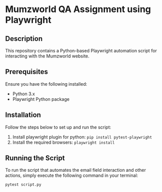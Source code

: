 # Mumzworld QA Assignment using Playwright 

## Description
This repository contains a Python-based Playwright automation script for interacting with the Mumzworld website.


## Prerequisites

Ensure you have the following installed:

- Python 3.x
- Playwright Python package

## Installation

Follow the steps below to set up and run the script:

1. Install playwright plugin for python: `pip install pytest-playwright`
2. Install the required browsers: `playwright install`

## Running the Script

To run the script that automates the email field interaction and other actions, simply execute the following command in your terminal:

`pytest script.py`

